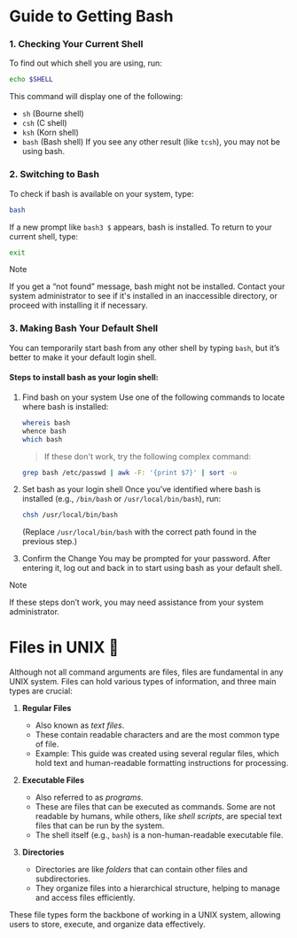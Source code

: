 # Guide to Getting Bash
### 1. Checking Your Current Shell
To find out which shell you are using, run:
```bash
echo $SHELL
```
This command will display one of the following:
- `sh` (Bourne shell)
- `csh` (C shell)
- `ksh` (Korn shell)
- `bash` (Bash shell)
If you see any other result (like `tcsh`), you may not be using bash.
### 2. Switching to Bash
To check if bash is available on your system, type:
```bash
bash
```
If a new prompt like `bash3 $` appears, bash is installed. To return to your current shell, type:
```bash
exit
```
> [!NOTE]
> If you get a “not found” message, bash might not be installed. Contact your system administrator to see if it's installed in an inaccessible directory, or proceed with installing it if necessary.
### 3. Making Bash Your Default Shell
You can temporarily start bash from any other shell by typing `bash`, but it’s better to make it your default login shell.

#### Steps to install bash as your login shell:

1. Find bash on your system
Use one of the following commands to locate where bash is installed:
    ```bash
    whereis bash
    whence bash
    which bash
    ```
    > If these don't work, try the following complex command:
    ```bash
    grep bash /etc/passwd | awk -F: '{print $7}' | sort -u
    ```

1. Set bash as your login shell
Once you’ve identified where bash is installed (e.g., `/bin/bash` or `/usr/local/bin/bash`), run:
    ```bash
    chsh /usr/local/bin/bash
    ```
    (Replace `/usr/local/bin/bash` with the correct path found in the previous step.)

1. Confirm the Change
    You may be prompted for your password. After entering it, log out and back in to start using bash as your default shell.
> [!NOTE]
> If these steps don’t work, you may need assistance from your system administrator.

# Files in UNIX :page_facing_up:

Although not all command arguments are files, files are fundamental in any UNIX system. Files can hold various types of information, and three main types are crucial:

1. **Regular Files**  
    - Also known as _text files_.
    - These contain readable characters and are the most common type of file.
    - Example: This guide was created using several regular files, which hold text and human-readable formatting instructions for processing.

2. **Executable Files**  
    - Also referred to as _programs_.
    - These are files that can be executed as commands. Some are not readable by humans, while others, like _shell scripts_, are special text files that can be run by the system.
    - The shell itself (e.g., `bash`) is a non-human-readable executable file.

3. **Directories**  
    - Directories are like _folders_ that can contain other files and subdirectories.
    - They organize files into a hierarchical structure, helping to manage and access files efficiently.

These file types form the backbone of working in a UNIX system, allowing users to store, execute, and organize data effectively.